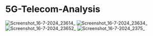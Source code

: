 # 5G-Telecom-Analysis
![Screenshot_16-7-2024_23614_](https://github.com/user-attachments/assets/25ed09b2-7e88-4bf0-8c52-0514f8aa81d2)
![Screenshot_16-7-2024_23634_](https://github.com/user-attachments/assets/30c64b76-50c0-4987-9085-73e66e6dd845)
![Screenshot_16-7-2024_23652_](https://github.com/user-attachments/assets/364029a5-afde-401e-869c-bd8677e7b40c)
![Screenshot_16-7-2024_2375_](https://github.com/user-attachments/assets/45f8ba4e-fa89-4454-9a7e-5801089eeff1)




